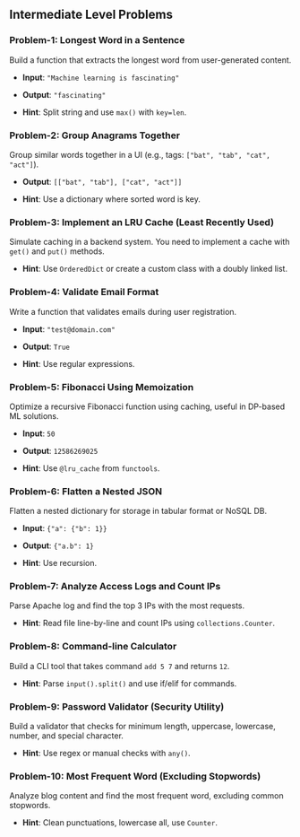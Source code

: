 ## Intermediate Level Problems
### Problem-1: Longest Word in a Sentence
   Build a function that extracts the longest word from user-generated content.

-   **Input**: `"Machine learning is fascinating"`
    
-   **Output**: `"fascinating"`
    
-   **Hint**: Split string and use `max()` with `key=len`.


### Problem-2: Group Anagrams Together
Group similar words together in a UI (e.g., tags: `["bat", "tab", "cat", "act"]`).

-   **Output**: `[["bat", "tab"], ["cat", "act"]]`
    
-   **Hint**: Use a dictionary where sorted word is key.


### Problem-3: Implement an LRU Cache (Least Recently Used)
Simulate caching in a backend system. You need to implement a cache with `get()` and `put()` methods.
    

-   **Hint**: Use `OrderedDict` or create a custom class with a doubly linked list.



### Problem-4: Validate Email Format
Write a function that validates emails during user registration.
    

-   **Input**: `"test@domain.com"`
    
-   **Output**: `True`
    
-   **Hint**: Use regular expressions.



### Problem-5: Fibonacci Using Memoization
Optimize a recursive Fibonacci function using caching, useful in DP-based ML solutions.
    

-   **Input**: `50`
    
-   **Output**: `12586269025`
    
-   **Hint**: Use `@lru_cache` from `functools`.



### Problem-6: Flatten a Nested JSON
Flatten a nested dictionary for storage in tabular format or NoSQL DB.
    

-   **Input**: `{"a": {"b": 1}}`
    
-   **Output**: `{"a.b": 1}`
    
-   **Hint**: Use recursion.



### Problem-7: Analyze Access Logs and Count IPs
Parse Apache log and find the top 3 IPs with the most requests.
    

-   **Hint**: Read file line-by-line and count IPs using `collections.Counter`.



### Problem-8: Command-line Calculator
Build a CLI tool that takes command `add 5 7` and returns `12`.
    

-   **Hint**: Parse `input().split()` and use if/elif for commands.



### Problem-9: Password Validator (Security Utility)
Build a validator that checks for minimum length, uppercase, lowercase, number, and special character.
    

-   **Hint**: Use regex or manual checks with `any()`.



### Problem-10: Most Frequent Word (Excluding Stopwords)
Analyze blog content and find the most frequent word, excluding common stopwords.
    

-   **Hint**: Clean punctuations, lowercase all, use `Counter`.
